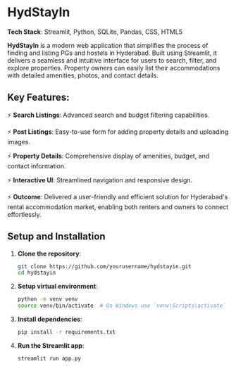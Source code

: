 # HydStayIn

**Tech Stack**: Streamlit, Python, SQLite, Pandas, CSS, HTML5

**HydStayIn** is a modern web application that simplifies the process of finding and listing PGs and hostels in Hyderabad. Built using Streamlit, it delivers a seamless and intuitive interface for users to search, filter, and explore properties. Property owners can easily list their accommodations with detailed amenities, photos, and contact details.

## Key Features:
⚡ **Search Listings**: Advanced search and budget filtering capabilities.

⚡ **Post Listings**: Easy-to-use form for adding property details and uploading images.

⚡ **Property Details**: Comprehensive display of amenities, budget, and contact information.

⚡ **Interactive UI**: Streamlined navigation and responsive design.

⚡ **Outcome**: Delivered a user-friendly and efficient solution for Hyderabad's rental accommodation market, enabling both renters and owners to connect effortlessly.

## Setup and Installation

1. **Clone the repository**:
   ```bash
   git clone https://github.com/yourusername/hydstayin.git
   cd hydstayin

2. **Setup virtual environment**:
   ```bash
   python -m venv venv
   source venv/bin/activate  # On Windows use `venv\Scripts\activate`

3. **Install dependencies**:
   ```bash
   pip install -r requirements.txt

4. **Run the Streamlit app**:
   ```bash
   streamlit run app.py
